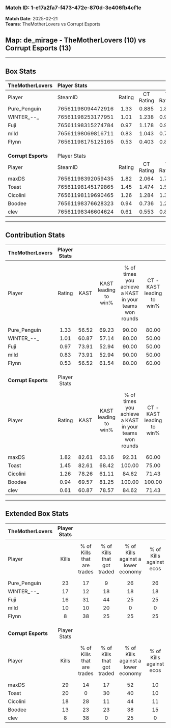 ### Match ID: 1-e17a2fa7-f473-472e-870d-3e406fb4cf1e  
**Match Date**: 2025-02-21  
**Teams**: TheMotherLovers vs Corrupt Esports  

## **Map**: de_mirage - TheMotherLovers (10) vs Corrupt Esports (13)  
---  

## Box Stats  

| **TheMotherLovers** | Player Stats      |        |           |          |       |       |       |         |        |      |     |
| :- | :- | :-: | :-: | :-: | :-: | :-: | :-: | :-: | :-: | :-: | :-: |
| Player              | SteamID           | Rating | CT Rating | T Rating | KAST  |  ADR  | Kills | Assists | Deaths | K/D  | HS% |
| Pure_Penguin        | 76561198094472916 |  1.33  |   0.885   |  1.824   | 56.52 | 101.8 |  23   |    4    |   15   | 1.53 | 65  |
| WINTER_--_          | 76561198253177951 |  1.01  |   1.238   |  0.945   | 60.87 | 81.3  |  17   |    4    |   18   | 0.94 | 35  |
| Fuji                | 76561198315274784 |  0.97  |   1.178   |  0.987   | 73.91 | 69.0  |  16   |    2    |   20   | 0.80 | 56  |
| mild                | 76561198069816711 |  0.83  |   1.043   |  0.749   | 73.91 | 56.9  |  10   |    5    |   15   | 0.67 | 50  |
| Flynn               | 76561198175125165 |  0.53  |   0.403   |  0.807   | 56.52 | 59.0  |   8   |    6    |   20   | 0.40 | 62  |
|                     |                   |        |           |          |       |       |       |         |        |      |     |
|                     |                   |        |           |          |       |       |       |         |        |      |     |
|                     |                   |        |           |          |       |       |       |         |        |      |     |
| **Corrupt Esports** | Player Stats      |        |           |          |       |       |       |         |        |      |     |
| Player              | SteamID           | Rating | CT Rating | T Rating | KAST  |  ADR  | Kills | Assists | Deaths | K/D  | HS% |
| maxDS               | 76561198392059435 |  1.82  |   2.064   |  1.741   | 82.61 | 121.8 |  29   |    6    |   15   | 1.93 | 48  |
| Toast               | 76561198145179865 |  1.45  |   1.474   |  1.559   | 82.61 | 93.6  |  20   |    8    |   13   | 1.54 | 55  |
| Cicolini            | 76561198119690465 |  1.26  |   1.284   |  1.389   | 78.26 | 90.2  |  18   |    8    |   16   | 1.13 | 44  |
| Boodee              | 76561198376628323 |  0.94  |   0.736   |  1.260   | 69.57 | 65.1  |  13   |    5    |   15   | 0.87 | 46  |
| clev                | 76561198346604624 |  0.61  |   0.553   |  0.800   | 60.87 | 42.6  |   8   |    4    |   15   | 0.53 | 50  |
---  

## Contribution Stats  

| **TheMotherLovers** | Player Stats |       |                      |                                                        |                           |                                                             |                          |                                                            |
| :- | :-: | :-: | :-: | :-: | :-: | :-: | :-: | :-: |
| Player              |    Rating    | KAST  | KAST leading to win% | % of times you achieve a KAST in your teams won rounds | CT - KAST leading to win% | CT - % of times you achieve a KAST in your teams won rounds | T - KAST leading to win% | T - % of times you achieve a KAST in your teams won rounds |
| Pure_Penguin        |     1.33     | 56.52 |        69.23         |                         90.00                          |           80.00           |                            80.00                            |          62.50           |                           100.00                           |
| WINTER_--_          |     1.01     | 60.87 |        57.14         |                         80.00                          |           50.00           |                            80.00                            |          66.67           |                           80.00                            |
| Fuji                |     0.97     | 73.91 |        52.94         |                         90.00                          |           50.00           |                           100.00                            |          57.14           |                           80.00                            |
| mild                |     0.83     | 73.91 |        52.94         |                         90.00                          |           50.00           |                            80.00                            |          55.56           |                           100.00                           |
| Flynn               |     0.53     | 56.52 |        61.54         |                         80.00                          |           60.00           |                            60.00                            |          62.50           |                           100.00                           |
|                     |              |       |                      |                                                        |                           |                                                             |                          |                                                            |
|                     |              |       |                      |                                                        |                           |                                                             |                          |                                                            |
|                     |              |       |                      |                                                        |                           |                                                             |                          |                                                            |
| **Corrupt Esports** | Player Stats |       |                      |                                                        |                           |                                                             |                          |                                                            |
| Player              |    Rating    | KAST  | KAST leading to win% | % of times you achieve a KAST in your teams won rounds | CT - KAST leading to win% | CT - % of times you achieve a KAST in your teams won rounds | T - KAST leading to win% | T - % of times you achieve a KAST in your teams won rounds |
| maxDS               |     1.82     | 82.61 |        63.16         |                         92.31                          |           60.00           |                           100.00                            |          66.67           |                           85.71                            |
| Toast               |     1.45     | 82.61 |        68.42         |                         100.00                         |           75.00           |                           100.00                            |          63.64           |                           100.00                           |
| Cicolini            |     1.26     | 78.26 |        61.11         |                         84.62                          |           71.43           |                            83.33                            |          54.55           |                           85.71                            |
| Boodee              |     0.94     | 69.57 |        81.25         |                         100.00                         |          100.00           |                           100.00                            |          70.00           |                           100.00                           |
| clev                |     0.61     | 60.87 |        78.57         |                         84.62                          |           71.43           |                            83.33                            |          85.71           |                           85.71                            |
---  

## Extended Box Stats  

| **TheMotherLovers** | Player Stats |                            |                            |                                    |                         |                              |                                 |        |                             |                                     |                          |                               |                            |
| :- | :-: | :-: | :-: | :-: | :-: | :-: | :-: | :-: | :-: | :-: | :-: | :-: | :-: |
| Player              |    Kills     | % of Kills that are trades | % of Kills that got traded | % of Kills against a lower economy | % of Kills against ecos | % of Kills that are flawless | % of Kills that are close duels | Deaths | % of Deaths that get traded | % of Deaths against a lower economy | % of Deaths against ecos | % of Deaths that are flawless | % of Deaths that are close |
| Pure_Penguin        |      23      |             17             |             9              |                 26                 |           26            |              48              |                9                |   15   |              0              |                  0                  |            0             |              60               |             7              |
| WINTER_--_          |      17      |             12             |             18             |                 18                 |           18            |              53              |                6                |   18   |             28              |                 11                  |            11            |              94               |             0              |
| Fuji                |      16      |             31             |             44             |                 25                 |           25            |              50              |               19                |   20   |             25              |                 10                  |            10            |              80               |             0              |
| mild                |      10      |             10             |             20             |                 0                  |            0            |              50              |               10                |   15   |             20              |                  0                  |            0             |              53               |             13             |
| Flynn               |      8       |             38             |             25             |                 25                 |           25            |              75              |                0                |   20   |             15              |                 15                  |            15            |              70               |             10             |
|                     |              |                            |                            |                                    |                         |                              |                                 |        |                             |                                     |                          |                               |                            |
|                     |              |                            |                            |                                    |                         |                              |                                 |        |                             |                                     |                          |                               |                            |
|                     |              |                            |                            |                                    |                         |                              |                                 |        |                             |                                     |                          |                               |                            |
| **Corrupt Esports** | Player Stats |                            |                            |                                    |                         |                              |                                 |        |                             |                                     |                          |                               |                            |
| Player              |    Kills     | % of Kills that are trades | % of Kills that got traded | % of Kills against a lower economy | % of Kills against ecos | % of Kills that are flawless | % of Kills that are close duels | Deaths | % of Deaths that get traded | % of Deaths against a lower economy | % of Deaths against ecos | % of Deaths that are flawless | % of Deaths that are close |
| maxDS               |      29      |             14             |             17             |                 52                 |           10            |              79              |               10                |   15   |             20              |                 27                  |            13            |              47               |             0              |
| Toast               |      20      |             0              |             30             |                 40                 |           10            |              75              |                0                |   13   |             23              |                 23                  |            8             |              38               |             8              |
| Cicolini            |      18      |             28             |             11             |                 44                 |           11            |              67              |                0                |   16   |             25              |                 25                  |            6             |              63               |             13             |
| Boodee              |      13      |             23             |             23             |                 38                 |           15            |              69              |               15                |   15   |             20              |                 27                  |            0             |              67               |             20             |
| clev                |      8       |             38             |             0              |                 25                 |            0            |              50              |                0                |   15   |             20              |                 40                  |            13            |              53               |             7              |
